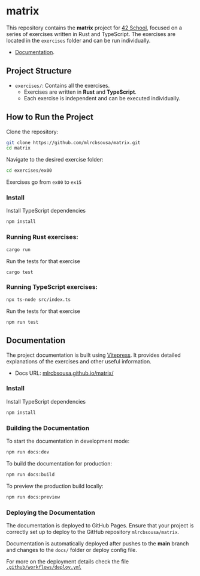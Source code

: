 # matrix

This repository contains the **matrix** project for [42 School](https://www.42network.org/), focused on a series of exercises written in Rust and TypeScript. The exercises are located in the `exercises` folder and can be run individually.

- [Documentation](https://mlrcbsousa.github.io/matrix/).

## Project Structure

- `exercises/`: Contains all the exercises.
  - Exercises are written in **Rust** and **TypeScript**.
  - Each exercise is independent and can be executed individually.

## How to Run the Project

Clone the repository:

```bash
git clone https://github.com/mlrcbsousa/matrix.git
cd matrix
```

Navigate to the desired exercise folder:

```bash
cd exercises/ex00
```

Exercises go from `ex00` to `ex15`

### Install

Install TypeScript dependencies

```bash
npm install
```

### Running Rust exercises:

```bash
cargo run
```

Run the tests for that exercise

```
cargo test
```

### Running TypeScript exercises:

```bash
npx ts-node src/index.ts
```

Run the tests for that exercise

```
npm run test
```

## Documentation

The project documentation is built using [Vitepress](https://vitepress.dev/). It provides detailed explanations of the exercises and other useful information.

- Docs URL: [mlrcbsousa.github.io/matrix/](https://mlrcbsousa.github.io/matrix/)

### Install

Install TypeScript dependencies

```bash
npm install
```

### Building the Documentation

To start the documentation in development mode:

```bash
npm run docs:dev
```

To build the documentation for production:

```bash
npm run docs:build
```

To preview the production build locally:

```bash
npm run docs:preview
```

### Deploying the Documentation

The documentation is deployed to GitHub Pages. Ensure that your project is correctly set up to deploy to the GitHub repository `mlrcbsousa/matrix`.

Documentation is automatically deployed after pushes to the **main** branch and changes to the `docs/` folder or deploy config file.

For more on the deployment details check the file [`.github/workflows/deploy.yml`](/.github/workflows/deploy.yml)
